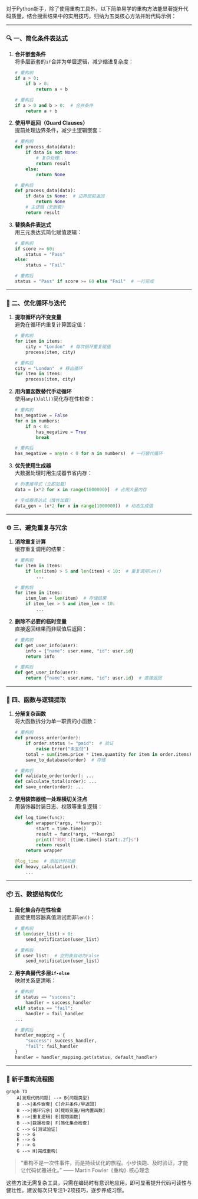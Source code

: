 对于Python新手，除了使用重构工具外，以下简单易学的重构方法能显著提升代码质量，结合搜索结果中的实用技巧，归纳为五类核心方法并附代码示例：

---

### 🔍 一、简化条件表达式
1. **合并嵌套条件**  
   将多层嵌套的`if`合并为单层逻辑，减少缩进复杂度：  
   ```python
   # 重构前
   if a > 0:
       if b > 0:
           return a + b
   
   # 重构后
   if a > 0 and b > 0:  # 合并条件
       return a + b
   ```

2. **使用早返回（Guard Clauses）**  
   提前处理边界条件，减少主逻辑嵌套：  
   ```python
   # 重构前
   def process_data(data):
       if data is not None:
           # 复杂处理...
           return result
       else:
           return None
   
   # 重构后
   def process_data(data):
       if data is None:  # 边界提前返回
           return None
       # 主逻辑（无嵌套）
       return result
   ```

3. **替换条件表达式**  
   用三元表达式简化赋值逻辑：  
   ```python
   # 重构前
   if score >= 60:
       status = "Pass"
   else:
       status = "Fail"
   
   # 重构后
   status = "Pass" if score >= 60 else "Fail"  # 一行完成
   ```

---

### 🔄 二、优化循环与迭代
1. **提取循环内不变变量**  
   避免在循环内重复计算固定值：  
   ```python
   # 重构前
   for item in items:
       city = "London"  # 每次循环重复赋值
       process(item, city)
   
   # 重构后
   city = "London"  # 移出循环
   for item in items:
       process(item, city)
   ```

2. **用内置函数替代手动循环**  
   使用`any()`/`all()`简化存在性检查：  
   ```python
   # 重构前
   has_negative = False
   for n in numbers:
       if n < 0:
           has_negative = True
           break
   
   # 重构后
   has_negative = any(n < 0 for n in numbers)  # 一行替代循环
   ```

3. **优先使用生成器**  
   大数据处理时用生成器节省内存：  
   ```python
   # 列表推导式（立即加载）
   data = [x*2 for x in range(1000000)]  # 占用大量内存
   
   # 生成器表达式（惰性加载）
   data_gen = (x*2 for x in range(1000000))  # 动态生成值
   ```

---

### ⚙️ 三、避免重复与冗余
1. **消除重复计算**  
   缓存重复调用的结果：  
   ```python
   # 重构前
   for item in items:
       if len(item) > 5 and len(item) < 10:  # 重复调用len()
           ...
   
   # 重构后
   for item in items:
       item_len = len(item)  # 存储结果
       if item_len > 5 and item_len < 10:
           ...
   ```

2. **删除不必要的临时变量**  
   直接返回结果而非赋值后返回：  
   ```python
   # 重构前
   def get_user_info(user):
       info = {"name": user.name, "id": user.id}
       return info
   
   # 重构后
   def get_user_info(user):
       return {"name": user.name, "id": user.id}  # 直接返回
   ```

---

### 🧩 四、函数与逻辑提取
1. **分解复杂函数**  
   将大函数拆分为单一职责的小函数：  
   ```python
   # 重构前
   def process_order(order):
       if order.status != "paid":  # 验证
           raise Error("未支付")
       total = sum(item.price * item.quantity for item in order.items)  # 计算
       save_to_database(order)  # 存储
   
   # 重构后
   def validate_order(order): ...
   def calculate_total(order): ...
   def save_order(order): ...
   ```

2. **使用装饰器统一处理横切关注点**  
   用装饰器封装日志、权限等重复逻辑：  
   ```python
   def log_time(func):
       def wrapper(*args, **kwargs):
           start = time.time()
           result = func(*args, **kwargs)
           print(f"耗时：{time.time()-start:.2f}s")
           return result
       return wrapper
   
   @log_time  # 添加计时功能
   def heavy_calculation():
       ...
   ```

---

### 📦 五、数据结构优化
1. **简化集合存在性检查**  
   直接使用容器真值测试而非`len()`：  
   ```python
   # 重构前
   if len(user_list) > 0:
       send_notification(user_list)
   
   # 重构后
   if user_list:  # 空列表自动为False
       send_notification(user_list)
   ```

2. **用字典替代多层`if-else`**  
   映射关系更清晰：  
   ```python
   # 重构前
   if status == "success":
       handler = success_handler
   elif status == "fail":
       handler = fail_handler
   ...
   
   # 重构后
   handler_mapping = {
       "success": success_handler,
       "fail": fail_handler
   }
   handler = handler_mapping.get(status, default_handler)
   ```

---

### 💎 新手重构流程图
```mermaid
graph TD
    A[发现代码问题] --> B{问题类型}
    B -->|条件嵌套| C[合并条件/早返回]
    B -->|循环冗余| D[提取变量/用内置函数]
    B -->|重复逻辑| E[提取函数]
    B -->|数据检查| F[简化集合检查]
    C --> G[测试验证]
    D --> G
    E --> G
    F --> G
    G --> H[完成重构]
```

> “重构不是一次性事件，而是持续优化的旅程。小步快跑、及时验证，才能让代码优雅进化。” —— Martin Fowler《重构》核心理念

这些方法无需复杂工具，只需在编码时有意识地应用，即可显著提升代码可读性与健壮性。建议每次只专注1-2项技巧，逐步养成习惯。